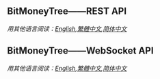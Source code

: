 <html lang="zh"> <head> <meta charset="utf-8"/><link rel="shortcut icon" href="https://www.mdeditor.com/images/logos/favicon.ico" type="image/x-icon"/> </head> <body><h2 id="h2-bitmoneytree-rest-api"><a name="BitMoneyTree——REST API" class="reference-link"></a><span class="header-link octicon octicon-link"></span>BitMoneyTree——REST API</h2><p><em>用其他语言阅读：<a href="https://github.com/BitMoneyTree/BitMoneyTree/blob/master/REST%20API_en.md">English</a>,<a href="https://github.com/BitMoneyTree/BitMoneyTree/blob/master/REST%20API_hk.md">繁體中文</a>,<a href="https://github.com/BitMoneyTree/BitMoneyTree/blob/master/REST%20API_cn.md">简体中文</a></em></p>  <h2 id="h2-bitmoneytree-rest-api"><a name="BitMoneyTree——WebSocket API" class="reference-link"></a><span class="header-link octicon octicon-link"></span>BitMoneyTree——WebSocket API</h2><p><em>用其他语言阅读：<a href="https://github.com/BitMoneyTree/BitMoneyTree/blob/master/WebSocket%20API_en.md">English</a>,<a href="https://github.com/BitMoneyTree/BitMoneyTree/blob/master/WebSocket%20API_hk.md">繁體中文</a>,<a href="https://github.com/BitMoneyTree/BitMoneyTree/blob/master/WebSocket%20API_cn.md">简体中文</a></em></p> </body> </html>
